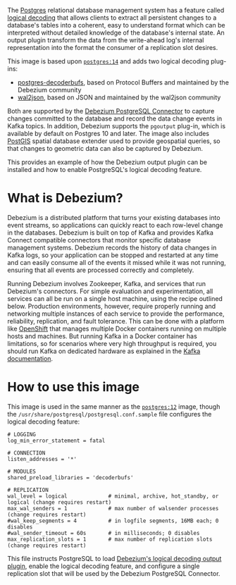 The [Postgres](https://www.postgresql.org) relational database management system has a feature called [logical decoding](https://www.postgresql.org/docs/14/static/logicaldecoding-explanation.html) that allows clients to extract all persistent changes to a database's tables into a coherent, easy to understand format which can be interpreted without detailed knowledge of the database's internal state. An output plugin transform the data from the write-ahead log's internal representation into the format the consumer of a replication slot desires.

This image is based upon [`postgres:14`](https://hub.docker.com/_/postgres/) and adds two logical decoding plug-ins:

* [postgres-decoderbufs](https://github.com/debezium/), based on Protocol Buffers and maintained by the Debezium community
* [wal2json](https://github.com/eulerto/wal2json), based on JSON and maintained by the wal2json community

Both are supported by the [Debezium PostgreSQL Connector](http://debezium.io/docs/connectors/postgresql/) to capture changes committed to the database and record the data change events in Kafka topics.
In addition, Debezium supports the `pgoutput` plug-in, which is available by default on Postgres 10 and later.
The image also includes [PostGIS](http://www.postgis.net) spatial database extender used to provide geospatial queries, so that changes to geometric data can also be captured by Debezium.

This provides an example of how the Debezium output plugin can be installed and how to enable PostgreSQL's logical decoding feature.

# What is Debezium?

Debezium is a distributed platform that turns your existing databases into event streams, so applications can quickly react to each row-level change in the databases. Debezium is built on top of Kafka and provides Kafka Connect compatible connectors that monitor specific database management systems. Debezium records the history of data changes in Kafka logs, so your application can be stopped and restarted at any time and can easily consume all of the events it missed while it was not running, ensuring that all events are processed correctly and completely.

Running Debezium involves Zookeeper, Kafka, and services that run Debezium's connectors. For simple evaluation and experimentation, all services can all be run on a single host machine, using the recipe outlined below. Production environments, however, require properly running and networking multiple instances of each service to provide the performance, reliability, replication, and fault tolerance. This can be done with a platform like [OpenShift](https://www.openshift.com) that manages multiple Docker containers running on multiple hosts and machines. But running Kafka in a Docker container has limitations, so for scenarios where very high throughput is required, you should run Kafka on dedicated hardware as explained in the [Kafka documentation](http://kafka.apache.org/documentation.html).


# How to use this image

This image is used in the same manner as the [`postgres:12`](https://hub.docker.com/_/postgres/) image, though the `/usr/share/postgresql/postgresql.conf.sample` file configures the logical decoding feature:

```
# LOGGING
log_min_error_statement = fatal

# CONNECTION
listen_addresses = '*'

# MODULES
shared_preload_libraries = 'decoderbufs'

# REPLICATION
wal_level = logical             # minimal, archive, hot_standby, or logical (change requires restart)
max_wal_senders = 1             # max number of walsender processes (change requires restart)
#wal_keep_segments = 4          # in logfile segments, 16MB each; 0 disables
#wal_sender_timeout = 60s       # in milliseconds; 0 disables
max_replication_slots = 1       # max number of replication slots (change requires restart)
```

This file instructs PostgreSQL to load [Debezium's logical decoding output plugin](https://github.com/debezium/postgres-decoderbufs), enable the logical decoding feature, and configure a single replication slot that will be used by the Debezium PostgreSQL Connector.
